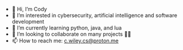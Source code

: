 - 👋 Hi, I’m Cody
- 👀 I’m interested in cybersecurity, artificial intelligence and software development
- 🌱 I’m currently learning python, java, and lua
- 💞️ I’m looking to collaborate on many projects 🤷‍♂️
- 📫 How to reach me: c.wiley.cs@proton.me

<!---
hundifox/hundifox is a ✨ special ✨ repository because its `README.md` (this file) appears on your GitHub profile.
You can click the Preview link to take a look at your changes.
--->
